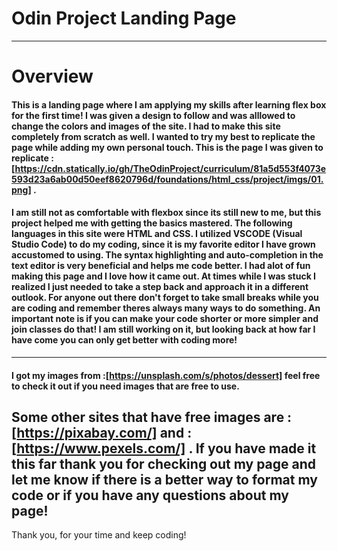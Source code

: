 # Odin Project Landing Page 
----
# Overview 
#### This is a landing page where I am applying my skills after learning flex box for the first time! I was given a design to follow and was alllowed to change the colors and images of the site. I had to make this site completely from scratch as well. I wanted to try my best to replicate the page while adding my own personal touch. This is the page I was given to replicate :[https://cdn.statically.io/gh/TheOdinProject/curriculum/81a5d553f4073e593d23a6ab00d50eef8620796d/foundations/html_css/project/imgs/01.png] .
#### I am still not as comfortable with flexbox since its still new to me, but this project helped me with getting the basics mastered. The following languages in this site were HTML and CSS. I utilized VSCODE (Visual Studio Code) to do my coding, since it is my favorite editor I have grown accustomed to using. The syntax highlighting and auto-completion in the text editor is very beneficial and helps me code better. I had alot of fun making this page and I love how it came out. At times while I was stuck I realized I just needed to take a step back and approach it in a different outlook. For anyone out there don't forget to take small breaks while you are coding and remember theres always many ways to do something. An important note is if you can make your code shorter or more simpler and join classes do that! I am still working on it, but looking back at how far I have come you can only get better with coding more!
---
#### I got my images from :[https://unsplash.com/s/photos/dessert] feel free to check it out if you need images that are free to use. 
Some other sites that have free images are :[https://pixabay.com/] and :[https://www.pexels.com/] .
If you have made it this far thank you for checking out my page and let me know if there is a better way to format my code or if you have any questions about my page! 
---
Thank you, for your time and keep coding!

